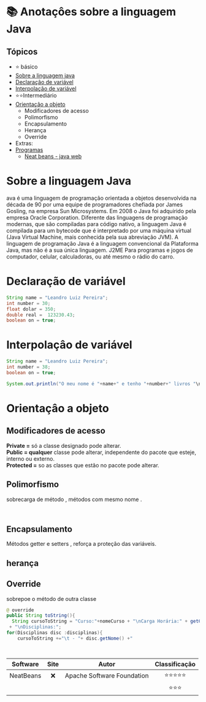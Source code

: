 # :books: Anotaçôes sobre a linguagem Java 

## Tópicos 
* :star: básico
* [Sobre a linguagem java](#java)
* [Declaraçâo de variável](#variavel)
* [Interpolaçâo de variável](#interpolacao)
* :star::star:Intermediário
* [Orientaçâo a objeto](#objeto)
  * Modificadores de acesso
  * Polimorfismo
  * Encapsulamento
  * Herança 
  * Override
* Extras:
* [Programas](#programas)
  * [Neat beans - java web](#)



<div id="java">
 
 # Sobre a linguagem Java
 
 <p>ava é uma linguagem de programação orientada a objetos desenvolvida na década de 90 por uma equipe de programadores chefiada por James Gosling, na empresa Sun Microsystems. Em 2008 o Java foi adquirido pela empresa Oracle Corporation. Diferente das linguagens de programação modernas, que são compiladas para código nativo, a linguagem Java é compilada para um bytecode que é interpretado por uma máquina virtual (Java Virtual Machine, mais conhecida pela sua abreviação JVM). A linguagem de programação Java é a linguagem convencional da Plataforma Java, mas não é a sua única linguagem. J2ME Para programas e jogos de computador, celular, calculadoras, ou até mesmo o rádio do carro. </p>
 
<div id="variavel">
 
# Declaração de variável 

```java 
String name = "Leandro Luiz Pereira";
int number = 30;
float dolar = 350;
double real =  123230.43;
boolean on = true;
```
<div id="interpolacao">
 
# Interpolaçâo de variável
 
<div id="variavel">
 
```java 
String name = "Leandro Luiz Pereira";
int number = 38;
boolean on = true;

System.out.println("O meu nome é "+name+" e tenho "+number+" livros "\n está afirmaação é +on);
```
<div id="objeto">

# Orientaçâo a objeto

## Modificadores de acesso

<strong>Private =</strong> só a classe designado pode alterar. <br>
<strong>Public = qualquer</strong> classe pode alterar, independente do pacote que esteje, interno ou externo. <br>
<strong>Protected =</strong> so as classes que estão no pacote pode alterar. 

## Polimorfismo 
sobrecarga de método , métodos com mesmo nome .
```java 



```
## Encapsulamento 
Métodos getter e setters , reforça a proteçâo das variáveis.


## herança 


## Override 
sobrepoe o método de outra classe 

```java 
@ override 
public String toString(){
  String cursoToString = "Curso:"+nomeCurso + "\nCarga Horária:" + getCargaHoraria()
 + "\nDisciplinas:";
for(Disciplinas disc :disciplinas){
    cursoToString +="\t - "+ disc.getNome() +"




```
<div id="programas">
 
| <div align=center> Software |  <div align=center>Site |  <div align=center>Autor|   <div align=center>   Classificaçâo            |
|--|--|--|--|
| <div align=center>NeatBeans |<div align=center>:x:|<div align=center> Apache Software Foundation| <div align=center>:star::star::star::star::star:|
|  |  |  | <div align=center>:star::star::star:   







